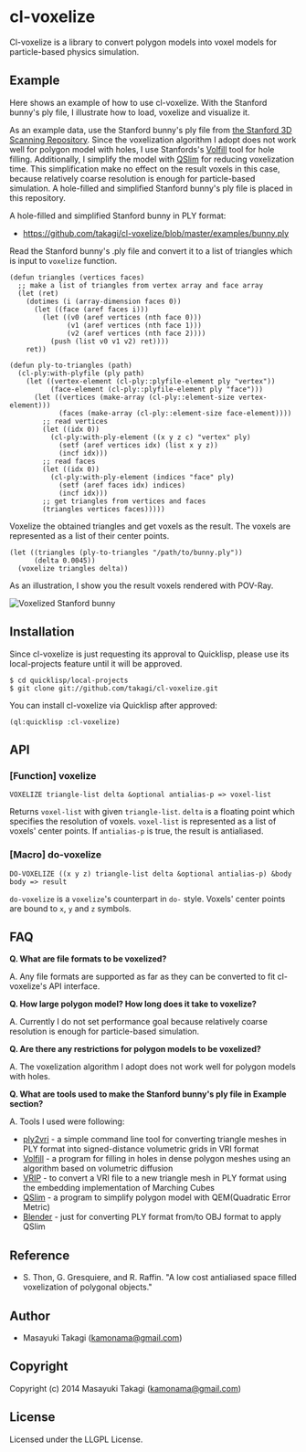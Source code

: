 # cl-voxelize

Cl-voxelize is a library to convert polygon models into voxel models for particle-based physics simulation.

## Example

Here shows an example of how to use cl-voxelize. With the Stanford bunny's ply file, I illustrate how to load, voxelize and visualize it.

As an example data, use the Stanford bunny's ply file from [the Stanford 3D Scanning Repository](https://graphics.stanford.edu/data/3Dscanrep/). Since the voxelization algorithm I adopt does not work well for polygon model with holes, I use Stanfords's [Volfill](http://graphics.stanford.edu/software/volfill/) tool for hole filling. Additionally, I simplify the model with [QSlim](http://www.cs.cmu.edu/afs/cs/Web/People/garland/quadrics/qslim.html) for reducing voxelization time. This simplification make no effect on the result voxels in this case, because relatively coarse resolution is enough for particle-based simulation. A hole-filled and simplified Stanford bunny's ply file is placed in this repository.

A hole-filled and simplified Stanford bunny in PLY format:
* https://github.com/takagi/cl-voxelize/blob/master/examples/bunny.ply

Read the Stanford bunny's .ply file and convert it to a list of triangles which is input to `voxelize` function.

    (defun triangles (vertices faces)
      ;; make a list of triangles from vertex array and face array
      (let (ret)
        (dotimes (i (array-dimension faces 0))
          (let ((face (aref faces i)))
            (let ((v0 (aref vertices (nth face 0)))
                  (v1 (aref vertices (nth face 1)))
                  (v2 (aref vertices (nth face 2))))
              (push (list v0 v1 v2) ret))))
        ret))
    
    (defun ply-to-triangles (path)
      (cl-ply:with-plyfile (ply path)
        (let ((vertex-element (cl-ply::plyfile-element ply "vertex"))
              (face-element (cl-ply::plyfile-element ply "face")))
          (let ((vertices (make-array (cl-ply::element-size vertex-element)))
                (faces (make-array (cl-ply::element-size face-element))))
            ;; read vertices
            (let ((idx 0))
              (cl-ply:with-ply-element ((x y z c) "vertex" ply)
                (setf (aref vertices idx) (list x y z))
                (incf idx)))
            ;; read faces
            (let ((idx 0))
              (cl-ply:with-ply-element (indices "face" ply)
                (setf (aref faces idx) indices)
                (incf idx)))
            ;; get triangles from vertices and faces
            (triangles vertices faces)))))

Voxelize the obtained triangles and get voxels as the result. The voxels are represented as a list of their center points.

    (let ((triangles (ply-to-triangles "/path/to/bunny.ply"))
          (delta 0.0045))
      (voxelize triangles delta))

As an illustration, I show you the result voxels rendered with POV-Ray.

![Voxelized Stanford bunny](https://raw.githubusercontent.com/takagi/cl-voxelize/master/examples/bunny.png)

## Installation

Since cl-voxelize is just requesting its approval to Quicklisp, please use its local-projects feature until it will be approved.

    $ cd quicklisp/local-projects
    $ git clone git://github.com/takagi/cl-voxelize.git

You can install cl-voxelize via Quicklisp after approved:

    (ql:quicklisp :cl-voxelize)

## API

### [Function] voxelize

    VOXELIZE triangle-list delta &optional antialias-p => voxel-list

Returns `voxel-list` with given `triangle-list`. `delta` is a floating point which specifies the resolution of voxels. `voxel-list` is represented as a list of voxels' center points. If `antialias-p` is true, the result is antialiased.

### [Macro] do-voxelize

    DO-VOXELIZE ((x y z) triangle-list delta &optional antialias-p) &body body => result

`do-voxelize` is a `voxelize`'s counterpart in `do-` style. Voxels' center points are bound to `x`, `y` and `z` symbols.

## FAQ

**Q. What are file formats to be voxelized?**

A. Any file formats are supported as far as they can be converted to fit cl-voxelize's API interface.

**Q. How large polygon model? How long does it take to voxelize?**

A. Currently I do not set performance goal because relatively coarse resolution is enough for particle-based simulation.

**Q. Are there any restrictions for polygon models to be voxelized?**

A. The voxelization algorithm I adopt does not work well for polygon models with holes.

**Q. What are tools used to make the Stanford bunny's ply file in Example section?**

A. Tools I used were following:
* [ply2vri](http://grail.cs.washington.edu/software-data/ply2vri/) - a simple command line tool for converting triangle meshes in PLY format into signed-distance volumetric grids in VRI format
* [Volfill](http://graphics.stanford.edu/software/volfill/) - a program for filling in holes in dense polygon meshes using an algorithm based on volumetric diffusion
* [VRIP](http://graphics.stanford.edu/software/vrip/) - to convert a VRI file to a new triangle mesh in PLY format using the embedding implementation of Marching Cubes 
* [QSlim](http://www.cs.cmu.edu/afs/cs/Web/People/garland/quadrics/qslim.html) - a program to simplify polygon model with QEM(Quadratic Error Metric)
* [Blender](http://www.blender.org/) - just for converting PLY format from/to OBJ format to apply QSlim

## Reference

* S. Thon, G. Gresquiere, and R. Raffin. "A low cost antialiased space filled voxelization of polygonal objects."

## Author

* Masayuki Takagi (kamonama@gmail.com)

## Copyright

Copyright (c) 2014 Masayuki Takagi (kamonama@gmail.com)

## License

Licensed under the LLGPL License.
